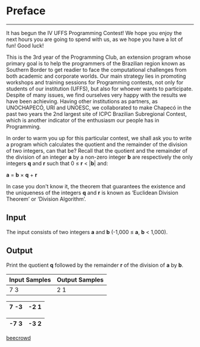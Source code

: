 # Preface

---

It has begun the IV UFFS Programming Contest! We hope you enjoy the next hours you are going to spend with us, as we hope you have a lot of fun! Good luck!

This is the 3rd year of the Programming Club, an extension program whose primary goal is to help the programmers of the Brazilian region known as Southern Border to get readier to face the computational challenges from both academic and corporate worlds. Our main strategy lies in promoting workshops and training sessions for Programming contests, not only for students of our institution (UFFS), but also for 
whoever wants to participate. Despite of many issues, we find ourselves very happy with the results we have been achieving. Having other institutions as partners, as UNOCHAPECÓ, URI and UNOESC, we collaborated to make Chapecó in the past two years the 2nd largest site of ICPC Brazilian Subregional Contest, which is another indicator of the enthusiasm our people has in Programming.

In order to warm you up for this particular contest, we shall ask you to write a program which calculates the quotient and the remainder of the division of two integers, can that be? Recall that the quotient and the remainder of the division of an integer **a** by a non-zero integer **b** are respectively the only integers **q** and **r** such that 0 ≤ **r** < |**b**| and:

**a** = **b** × **q** + **r**

In case you don't know it, the theorem that guarantees the existence and the uniqueness of the integers **q** and **r** is known as ‘Euclidean Division Theorem’ or ‘Division Algorithm’.

## Input

The input consists of two integers **a** and **b** (-1,000 ≤ **a**, **b** < 1,000).

## Output

Print the quotient **q** followed by the remainder **r** of the division of **a** by **b**.

| Input Samples | Output Samples |
| ------------- | -------------- |
| 7 3           | 2 1            |

| 7 -3 | -2 1 |
| ---- | ---- |

| -7 3 | -3 2 |
| ---- | ---- |

[beecrowd](https://www.beecrowd.com.br/judge/en/problems/view/1837)
